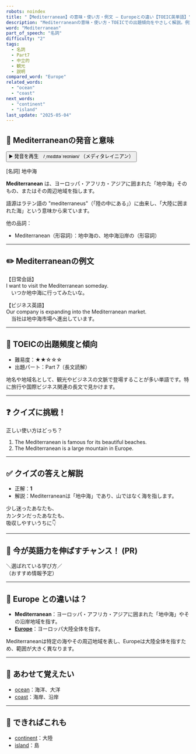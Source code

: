 ```yaml
---
robots: noindex
title: "【Mediterranean】の意味・使い方・例文 ― Europeとの違い【TOEIC英単語】"
description: "Mediterraneanの意味・使い方・TOEICでの出題傾向をやさしく解説。例文・クイズ付きでEuropeとの違いもわかりやすく学べます。"
word: "Mediterranean"
part_of_speech: "名詞"
difficulty: "2"
tags:
  - 名詞
  - Part7
  - 中立的
  - 観光
  - 説明
compared_word: "Europe"
related_words:
  - "ocean"
  - "coast"
next_words:
  - "continent"
  - "island"
last_update: "2025-05-04"
---
```


## 🔰 Mediterraneanの発音と意味

<button class="play-audio" onclick="playTTS('Mediterranean')">
  <span class="play-audio-main">
    ▶️ 発音を再生　/ˌmɛdɪtəˈreɪniən/
  </span>
  <span class="play-audio-sub">
    （メディタレイニアン）
  </span>
</button>

[名詞] 地中海

**Mediterranean** は、ヨーロッパ・アフリカ・アジアに囲まれた「地中海」そのもの、またはその周辺地域を指します。

語源はラテン語の "mediterraneus"（「陸の中にある」）に由来し、「大陸に囲まれた海」という意味から来ています。

他の品詞：  
- Mediterranean（形容詞）：地中海の、地中海沿岸の（形容詞）

---

## ✏️ Mediterraneanの例文

【日常会話】  
I want to visit the Mediterranean someday.  
　いつか地中海に行ってみたいな。

【ビジネス英語】  
Our company is expanding into the Mediterranean market.  
　当社は地中海市場へ進出しています。

---

## 🎯 TOEICの出題頻度と傾向

- 難易度：★★☆☆☆
- 出題パート：Part 7（長文読解）

地名や地域名として、観光やビジネスの文脈で登場することが多い単語です。特に旅行や国際ビジネス関連の長文で見かけます。

---

## ❓ クイズに挑戦！

正しい使い方はどっち？

1. The Mediterranean is famous for its beautiful beaches.  
2. The Mediterranean is a large mountain in Europe.

---

## ✅ クイズの答えと解説

- 正解：**1**
- 解説：Mediterraneanは「地中海」であり、山ではなく海を指します。

少し迷ったあなたも、  
カンタンだったあなたも、  
吸収しやすいうちに👇️

---

## 🚀 今が英語力を伸ばすチャンス！ (PR)

<div class="info-center">
＼選ばれている学び方／<br>  
（おすすめ情報予定）
</div>

---

## 🤔  Europe との違いは？

- **Mediterranean**：ヨーロッパ・アフリカ・アジアに囲まれた「地中海」やその沿岸地域を指す。
- **[Europe](/Europe)**：ヨーロッパ大陸全体を指す。

Mediterraneanは特定の海やその周辺地域を表し、Europeは大陸全体を指すため、範囲が大きく異なります。

---

## 🧩 あわせて覚えたい

- [ocean](/word/ocean)：海洋、大洋
- [coast](/word/coast)：海岸、沿岸

---

## 📖 できればこれも

- [continent](/word/continent)：大陸
- [island](/word/island)：島

<!-- cvid: aid41_bid31 -->
